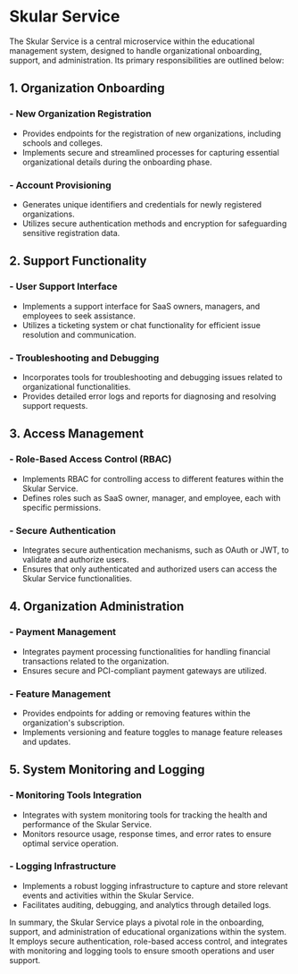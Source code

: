 # Skular Service

The Skular Service is a central microservice within the educational management system, designed to handle
organizational onboarding, support, and administration. Its primary responsibilities are outlined below:

## 1. Organization Onboarding

### - New Organization Registration

- Provides endpoints for the registration of new organizations, including schools and colleges.
- Implements secure and streamlined processes for capturing essential organizational details during the onboarding
  phase.

### - Account Provisioning

- Generates unique identifiers and credentials for newly registered organizations.
- Utilizes secure authentication methods and encryption for safeguarding sensitive registration data.

## 2. Support Functionality

### - User Support Interface

- Implements a support interface for SaaS owners, managers, and employees to seek assistance.
- Utilizes a ticketing system or chat functionality for efficient issue resolution and communication.

### - Troubleshooting and Debugging

- Incorporates tools for troubleshooting and debugging issues related to organizational functionalities.
- Provides detailed error logs and reports for diagnosing and resolving support requests.

## 3. Access Management

### - Role-Based Access Control (RBAC)

- Implements RBAC for controlling access to different features within the Skular Service.
- Defines roles such as SaaS owner, manager, and employee, each with specific permissions.

### - Secure Authentication

- Integrates secure authentication mechanisms, such as OAuth or JWT, to validate and authorize users.
- Ensures that only authenticated and authorized users can access the Skular Service functionalities.

## 4. Organization Administration

### - Payment Management

- Integrates payment processing functionalities for handling financial transactions related to the organization.
- Ensures secure and PCI-compliant payment gateways are utilized.

### - Feature Management

- Provides endpoints for adding or removing features within the organization's subscription.
- Implements versioning and feature toggles to manage feature releases and updates.

## 5. System Monitoring and Logging

### - Monitoring Tools Integration

- Integrates with system monitoring tools for tracking the health and performance of the Skular Service.
- Monitors resource usage, response times, and error rates to ensure optimal service operation.

### - Logging Infrastructure

- Implements a robust logging infrastructure to capture and store relevant events and activities within the Skular
  Service.
- Facilitates auditing, debugging, and analytics through detailed logs.

In summary, the Skular Service plays a pivotal role in the onboarding, support, and administration of educational
organizations within the system. It employs secure authentication, role-based access control, and integrates with
monitoring and logging tools to ensure smooth operations and user support.
